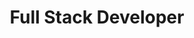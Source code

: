 ---
name: Vaibhav patil
title: Full Stack Developer
github: VAIBHAVSING
twitter: Vsing11
linkedin: vaibhavpatil24
slack: U07RZSC99M1
joining_date: "19/10/2024"
role: contributor
---